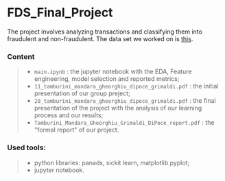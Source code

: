 # FDS_Final_Project
The project involves analyzing transactions and classifying them into fraudulent and non-fraudulent. The data set we worked on is [this](https://www.kaggle.com/datasets/chitwanmanchanda/fraudulent-transactions-data).

### Content

>- `main.ipynb` : the jupyter notebook with the EDA, Feature engineering, model selection and reported metrics;
>- `11_tamburini_mandara_gheorghiu_dipoce_grimaldi.pdf` : the initial presentation of our group preject;
>- `28_tamburini_mandara_gheorghiu_dipoce_grimaldi.pdf` : the final presentation of the project with the analysis of our learning process and our results;
>- `Tamburini_Mandara_Gheorghiu_Grimaldi_DiPoce_report.pdf` : the "formal report" of our project.

### Used tools:

>- python libraries: panads, sickit learn, matplotlib.pyplot;
>- jupyter notebook.
